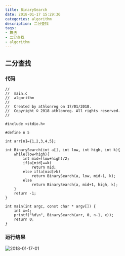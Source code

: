 ```yaml
---
title: BinarySearch
date: 2018-01-17 15:29:36
categories: algorithm
description: 二分查找
tags:
- 算法
- 二分查找
- algorithm
---
```


## 二分查找
<!--more-->

### 代码
```
//
//  main.c
//  algorithm
//
//  Created by athlonreg on 17/01/2018.
//  Copyright © 2018 athlonreg. All rights reserved.
//

#include <stdio.h>

#define n 5

int arr[n]={1,2,3,4,5};

int BinarySearch(int a[], int low, int high, int k){
    while(low<high){
        int mid=(low+high)/2;
        if(a[mid]==k)
            return mid;
        else if(a[mid]>k)
            return BinarySearch(a, low, mid-1, k);
        else
            return BinarySearch(a, mid+1, high, k);
    }
    return -1;
}

int main(int argc, const char * argv[]) {
    int x=4;
    printf("%d\n", BinarySearch(arr, 0, n-1, x));
    return 0;
}

```

### 运行结果
![2018-01-17-01](http://ovefvi4g3.bkt.clouddn.com/2018-01-17-01.png)



